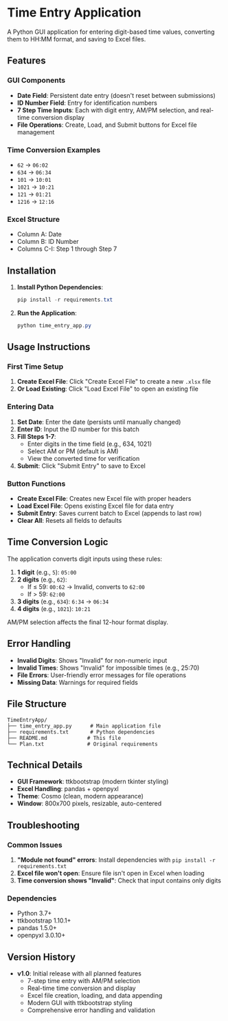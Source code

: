 # Time Entry Application

A Python GUI application for entering digit-based time values, converting them to HH:MM format, and saving to Excel files.

## Features

### GUI Components
- **Date Field**: Persistent date entry (doesn't reset between submissions)
- **ID Number Field**: Entry for identification numbers
- **7 Step Time Inputs**: Each with digit entry, AM/PM selection, and real-time conversion display
- **File Operations**: Create, Load, and Submit buttons for Excel file management

### Time Conversion Examples
- `62` → `06:02`
- `634` → `06:34`
- `101` → `10:01`
- `1021` → `10:21`
- `121` → `01:21`
- `1216` → `12:16`

### Excel Structure
- Column A: Date
- Column B: ID Number
- Columns C-I: Step 1 through Step 7

## Installation

1. **Install Python Dependencies**:
   ```powershell
   pip install -r requirements.txt
   ```

2. **Run the Application**:
   ```powershell
   python time_entry_app.py
   ```

## Usage Instructions

### First Time Setup
1. **Create Excel File**: Click "Create Excel File" to create a new `.xlsx` file
2. **Or Load Existing**: Click "Load Excel File" to open an existing file

### Entering Data
1. **Set Date**: Enter the date (persists until manually changed)
2. **Enter ID**: Input the ID number for this batch
3. **Fill Steps 1-7**:
   - Enter digits in the time field (e.g., 634, 1021)
   - Select AM or PM (default is AM)
   - View the converted time for verification
4. **Submit**: Click "Submit Entry" to save to Excel

### Button Functions
- **Create Excel File**: Creates new Excel file with proper headers
- **Load Excel File**: Opens existing Excel file for data entry
- **Submit Entry**: Saves current batch to Excel (appends to last row)
- **Clear All**: Resets all fields to defaults

## Time Conversion Logic

The application converts digit inputs using these rules:

1. **1 digit** (e.g., `5`): `05:00`
2. **2 digits** (e.g., `62`):
   - If ≤ 59: `00:62` → Invalid, converts to `62:00`
   - If > 59: `62:00`
3. **3 digits** (e.g., `634`): `6:34` → `06:34`
4. **4 digits** (e.g., `1021`): `10:21`

AM/PM selection affects the final 12-hour format display.

## Error Handling

- **Invalid Digits**: Shows "Invalid" for non-numeric input
- **Invalid Times**: Shows "Invalid" for impossible times (e.g., 25:70)
- **File Errors**: User-friendly error messages for file operations
- **Missing Data**: Warnings for required fields

## File Structure

```
TimeEntryApp/
├── time_entry_app.py      # Main application file
├── requirements.txt       # Python dependencies
├── README.md             # This file
└── Plan.txt              # Original requirements
```

## Technical Details

- **GUI Framework**: ttkbootstrap (modern tkinter styling)
- **Excel Handling**: pandas + openpyxl
- **Theme**: Cosmo (clean, modern appearance)
- **Window**: 800x700 pixels, resizable, auto-centered

## Troubleshooting

### Common Issues

1. **"Module not found" errors**: Install dependencies with `pip install -r requirements.txt`
2. **Excel file won't open**: Ensure file isn't open in Excel when loading
3. **Time conversion shows "Invalid"**: Check that input contains only digits

### Dependencies
- Python 3.7+
- ttkbootstrap 1.10.1+
- pandas 1.5.0+
- openpyxl 3.0.10+

## Version History

- **v1.0**: Initial release with all planned features
  - 7-step time entry with AM/PM selection
  - Real-time time conversion and display
  - Excel file creation, loading, and data appending
  - Modern GUI with ttkbootstrap styling
  - Comprehensive error handling and validation
